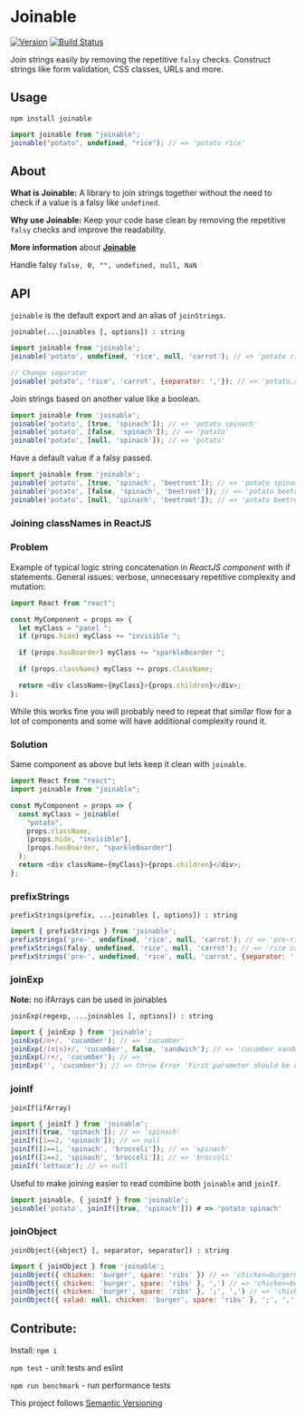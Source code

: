 # Joinable

[![Version](http://img.shields.io/npm/v/joinable.svg)](https://www.npmjs.org/package/joinable)
[![Build Status](https://travis-ci.org/rkotze/joinable.svg?branch=master)](https://travis-ci.org/rkotze/joinable)

Join strings easily by removing the repetitive `falsy` checks. Construct strings like form validation, CSS classes, URLs and more.

## Usage

`npm install joinable`

```javascript
import joinable from "joinable";
joinable("potato", undefined, "rice"); // => 'potato rice'
```

## About

**What is Joinable:** A library to join strings together without the need to check if a value is a falsy like `undefined`.

**Why use Joinable:** Keep your code base clean by removing the repetitive `falsy` checks and improve the readability.

**More information** about [**Joinable**](http://www.richardkotze.com/projects/joinable)

Handle falsy `false, 0, "", undefined, null, NaN`

## API

`joinable` is the default export and an alias of `joinStrings`.

```
joinable(...joinables [, options]) : string
```

```JavaScript
import joinable from 'joinable';
joinable('potato', undefined, 'rice', null, 'carrot'); // => 'potato rice carrot'

// Change separator
joinable('potato', 'rice', 'carrot', {separator: ','}); // => 'potato,rice,carrot'
```

Join strings based on another value like a boolean.

```JavaScript
import joinable from 'joinable';
joinable('potato', [true, 'spinach']); // => 'potato spinach'
joinable('potato', [false, 'spinach']); // => 'potato'
joinable('potato', [null, 'spinach']); // => 'potato'
```

Have a default value if a falsy passed.

```JavaScript
import joinable from 'joinable';
joinable('potato', [true, 'spinach', 'beetroot']); // => 'potato spinach'
joinable('potato', [false, 'spinach', 'beetroot']); // => 'potato beetroot'
joinable('potato', [null, 'spinach', 'beetroot']); // => 'potato beetroot'
```

### Joining classNames in ReactJS

### Problem

Example of typical logic string concatenation in _ReactJS component_ with if statements. General issues: verbose, unnecessary repetitive complexity and mutation:

```javascript
import React from "react";

const MyComponent = props => {
  let myClass = "panel ";
  if (props.hide) myClass += "invisible ";

  if (props.hasBoarder) myClass += "sparkleBoarder ";

  if (props.className) myClass += props.className;

  return <div className={myClass}>{props.children}</div>;
};
```

While this works fine you will probably need to repeat that similar flow for a lot of components and some will have additional complexity round it.

### Solution

Same component as above but lets keep it clean with `joinable`.

```javascript
import React from "react";
import joinable from "joinable";

const MyComponent = props => {
  const myClass = joinable(
    "potato",
    props.className,
    [props.hide, "invisible"],
    [props.hasBoarder, "sparkleBoarder"]
  );
  return <div className={myClass}>{props.children}</div>;
};
```

### prefixStrings

```
prefixStrings(prefix, ...joinables [, options]) : string
```

```JavaScript
import { prefixStrings } from 'joinable';
prefixStrings('pre-', undefined, 'rice', null, 'carrot'); // => 'pre-rice pre-carrot'
prefixStrings(falsy, undefined, 'rice', null, 'carrot'); // => 'rice carrot'
prefixStrings('pre-', undefined, 'rice', null, 'carrot', {separator: ','}); // => 'pre-rice,pre-carrot'
```

### joinExp

**Note:** no ifArrays can be used in joinables

```
joinExp(regexp, ...joinables [, options]) : string
```

```JavaScript
import { joinExp } from 'joinable';
joinExp(/m+/, 'cucumber'); // => 'cucumber'
joinExp(/(m|n)+/, 'cucumber', false, 'sandwich'); // => 'cucumber sandwich'
joinExp(/r+/, 'cucumber'); // => ''
joinExp('', 'cucumber'); // => throw Error 'First parameter should be of RegExp type'
```

### joinIf

```
joinIf(ifArray)
```

```JavaScript
import { joinIf } from 'joinable';
joinIf([true, 'spinach']); // => 'spinach'
joinIf([1==2, 'spinach']); // => null
joinIf([1==1, 'spinach', 'broccoli']); // => 'spinach'
joinIf([1==2, 'spinach', 'broccoli']); // => 'broccoli'
joinIf('lettuce'); // => null
```

Useful to make joining easier to read combine both `joinable` and `joinIf`.

```JavaScript
import joinable, { joinIf } from 'joinable';
joinable('potato', joinIf([true, 'spinach'])) # => 'potato spinach'
```

### joinObject

```
joinObject({object} [, separator, separator]) : string
```

```JavaScript
import { joinObject } from 'joinable';
joinObject({ chicken: 'burger', spare: 'ribs' }) // => 'chicken=burger&spare=ribs'
joinObject({ chicken: 'burger', spare: 'ribs' }, ',') // => 'chicken=burger,spare=ribs'
joinObject({ chicken: 'burger', spare: 'ribs' }, ';', ',') // => 'chicken,burger;spare,ribs'
joinObject({ salad: null, chicken: 'burger', spare: 'ribs' }, ';', ',') // => 'chicken,burger;spare,ribs'
```

## Contribute:

Install: `npm i`

`npm test` - unit tests and eslint

`npm run benchmark` - run performance tests

This project follows [Semantic Versioning](http://semver.org/)
